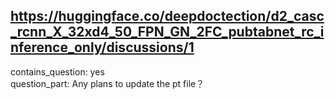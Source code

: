 ## https://huggingface.co/deepdoctection/d2_casc_rcnn_X_32xd4_50_FPN_GN_2FC_pubtabnet_rc_inference_only/discussions/1

contains_question: yes  
question_part: Any plans to update the pt file？